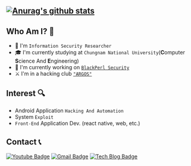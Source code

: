 [![Anurag's github stats](https://github-readme-stats.vercel.app/api?username=MINIBEEF)](https://github.com/anuraghazra/github-readme-stats)
--
## Who Am I? 📌
- 🧪 I'm `Information Security Researcher`
- 🎓 I'm currently studying at `Chungnam National University`(**C**omputer **S**cience And **E**ngineering)
- 🔭 I'm currently working on <a href="http://bpsec.co.kr/">`BlackPerl Security`</a>
- ⚔  I'm in a hacking club <a href='https://www.argos.or.kr/'>`"ARGOS"`</a>
## Interest 🔍
- Android Application `Hacking And Automation`
- System `Exploit`
- `Front-End` Application Dev. (react native, web, etc.)

## Contact 📞
[![Youtube Badge](https://img.shields.io/badge/Youtube-ff0000?style=flat-square&logo=youtube&link=https://www.youtube.com/channel/UCQ9F-63TUPrnpp9PXgJL-vw)](https://www.youtube.com/channel/UCQ9F-63TUPrnpp9PXgJL-vw)
[![Gmail Badge](https://img.shields.io/badge/Gmail-d14836?style=flat-square&logo=Gmail&logoColor=white&link=mailto:rjsdid7325@gmail.com)](mailto:rjsdid7325@gmail.com)
[![Tech Blog Badge](http://img.shields.io/badge/-Tech%20blog-black?style=flat-square&logo=github&link=https://hacked-by-minibeef.tistory.com/)](https://hacked-by-minibeef.tistory.com/)

